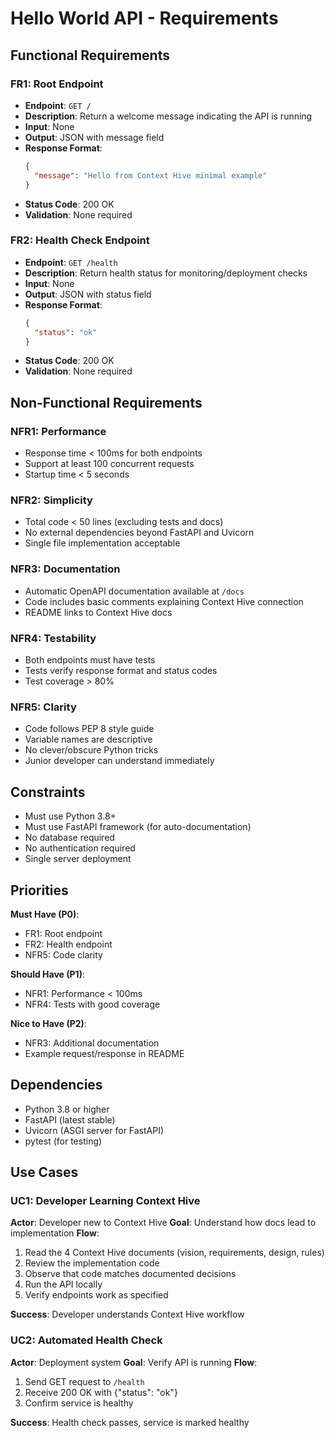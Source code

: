 # Hello World API - Requirements

## Functional Requirements

### FR1: Root Endpoint
- **Endpoint**: `GET /`
- **Description**: Return a welcome message indicating the API is running
- **Input**: None
- **Output**: JSON with message field
- **Response Format**:
  ```json
  {
    "message": "Hello from Context Hive minimal example"
  }
  ```
- **Status Code**: 200 OK
- **Validation**: None required

### FR2: Health Check Endpoint
- **Endpoint**: `GET /health`
- **Description**: Return health status for monitoring/deployment checks
- **Input**: None
- **Output**: JSON with status field
- **Response Format**:
  ```json
  {
    "status": "ok"
  }
  ```
- **Status Code**: 200 OK
- **Validation**: None required

## Non-Functional Requirements

### NFR1: Performance
- Response time < 100ms for both endpoints
- Support at least 100 concurrent requests
- Startup time < 5 seconds

### NFR2: Simplicity
- Total code < 50 lines (excluding tests and docs)
- No external dependencies beyond FastAPI and Uvicorn
- Single file implementation acceptable

### NFR3: Documentation
- Automatic OpenAPI documentation available at `/docs`
- Code includes basic comments explaining Context Hive connection
- README links to Context Hive docs

### NFR4: Testability
- Both endpoints must have tests
- Tests verify response format and status codes
- Test coverage > 80%

### NFR5: Clarity
- Code follows PEP 8 style guide
- Variable names are descriptive
- No clever/obscure Python tricks
- Junior developer can understand immediately

## Constraints
- Must use Python 3.8+
- Must use FastAPI framework (for auto-documentation)
- No database required
- No authentication required
- Single server deployment

## Priorities

**Must Have (P0)**:
- FR1: Root endpoint
- FR2: Health endpoint
- NFR5: Code clarity

**Should Have (P1)**:
- NFR1: Performance < 100ms
- NFR4: Tests with good coverage

**Nice to Have (P2)**:
- NFR3: Additional documentation
- Example request/response in README

## Dependencies
- Python 3.8 or higher
- FastAPI (latest stable)
- Uvicorn (ASGI server for FastAPI)
- pytest (for testing)

## Use Cases

### UC1: Developer Learning Context Hive
**Actor**: Developer new to Context Hive
**Goal**: Understand how docs lead to implementation
**Flow**:
1. Read the 4 Context Hive documents (vision, requirements, design, rules)
2. Review the implementation code
3. Observe that code matches documented decisions
4. Run the API locally
5. Verify endpoints work as specified

**Success**: Developer understands Context Hive workflow

### UC2: Automated Health Check
**Actor**: Deployment system
**Goal**: Verify API is running
**Flow**:
1. Send GET request to `/health`
2. Receive 200 OK with {"status": "ok"}
3. Confirm service is healthy

**Success**: Health check passes, service is marked healthy
